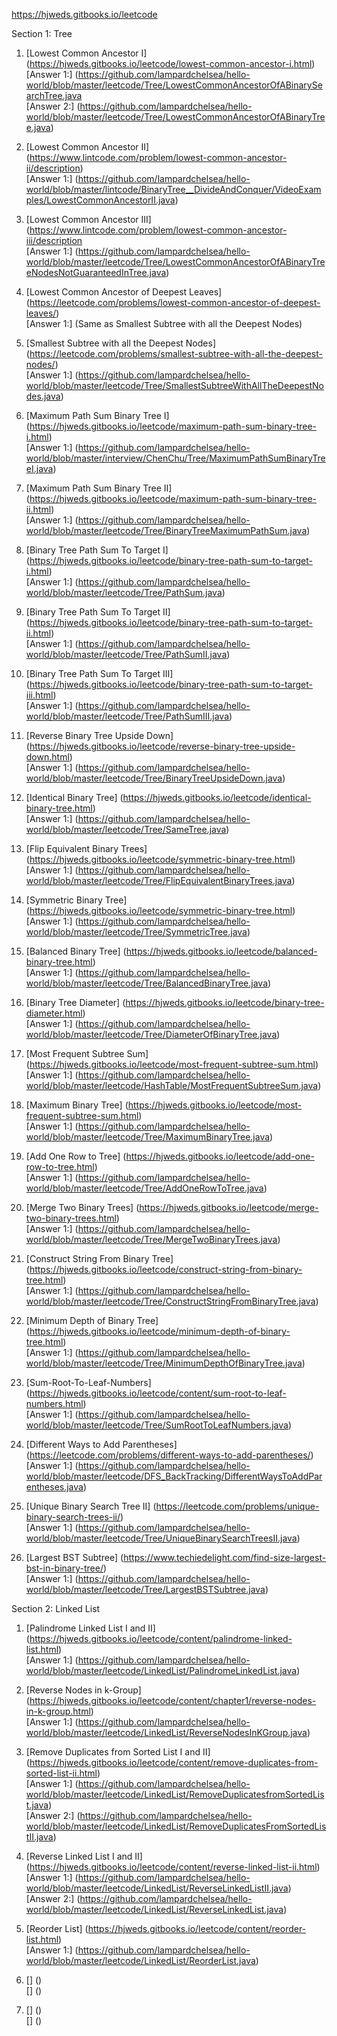 https://hjweds.gitbooks.io/leetcode

Section 1: Tree
1. [Lowest Common Ancestor I] (https://hjweds.gitbooks.io/leetcode/lowest-common-ancestor-i.html)  
   [Answer 1:] (https://github.com/lampardchelsea/hello-world/blob/master/leetcode/Tree/LowestCommonAncestorOfABinarySearchTree.java  
   [Answer 2:] (https://github.com/lampardchelsea/hello-world/blob/master/leetcode/Tree/LowestCommonAncestorOfABinaryTree.java)
   
2. [Lowest Common Ancestor II] (https://www.lintcode.com/problem/lowest-common-ancestor-ii/description)  
   [Answer 1:] (https://github.com/lampardchelsea/hello-world/blob/master/lintcode/BinaryTree__DivideAndConquer/VideoExamples/LowestCommonAncestorII.java)  
   
3. [Lowest Common Ancestor III] (https://www.lintcode.com/problem/lowest-common-ancestor-iii/description  
   [Answer 1:] (https://github.com/lampardchelsea/hello-world/blob/master/leetcode/Tree/LowestCommonAncestorOfABinaryTreeNodesNotGuaranteedInTree.java)  
   
4. [Lowest Common Ancestor of Deepest Leaves] (https://leetcode.com/problems/lowest-common-ancestor-of-deepest-leaves/)  
   [Answer 1:] (Same as Smallest Subtree with all the Deepest Nodes)  

5. [Smallest Subtree with all the Deepest Nodes] (https://leetcode.com/problems/smallest-subtree-with-all-the-deepest-nodes/)  
   [Answer 1:] (https://github.com/lampardchelsea/hello-world/blob/master/leetcode/Tree/SmallestSubtreeWithAllTheDeepestNodes.java)  

6. [Maximum Path Sum Binary Tree I] (https://hjweds.gitbooks.io/leetcode/maximum-path-sum-binary-tree-i.html)  
   [Answer 1:] (https://github.com/lampardchelsea/hello-world/blob/master/interview/ChenChu/Tree/MaximumPathSumBinaryTreeI.java)  
   
7. [Maximum Path Sum Binary Tree II] (https://hjweds.gitbooks.io/leetcode/maximum-path-sum-binary-tree-ii.html)  
   [Answer 1:] (https://github.com/lampardchelsea/hello-world/blob/master/leetcode/Tree/BinaryTreeMaximumPathSum.java)  
   
8. [Binary Tree Path Sum To Target I] (https://hjweds.gitbooks.io/leetcode/binary-tree-path-sum-to-target-i.html)  
   [Answer 1:] (https://github.com/lampardchelsea/hello-world/blob/master/leetcode/Tree/PathSum.java)  

9. [Binary Tree Path Sum To Target II] (https://hjweds.gitbooks.io/leetcode/binary-tree-path-sum-to-target-ii.html)  
   [Answer 1:] (https://github.com/lampardchelsea/hello-world/blob/master/leetcode/Tree/PathSumII.java)  
   
10. [Binary Tree Path Sum To Target III] (https://hjweds.gitbooks.io/leetcode/binary-tree-path-sum-to-target-iii.html)  
    [Answer 1:] (https://github.com/lampardchelsea/hello-world/blob/master/leetcode/Tree/PathSumIII.java)  
    
11. [Reverse Binary Tree Upside Down] (https://hjweds.gitbooks.io/leetcode/reverse-binary-tree-upside-down.html)  
    [Answer 1:] (https://github.com/lampardchelsea/hello-world/blob/master/leetcode/Tree/BinaryTreeUpsideDown.java)  
    
12. [Identical Binary Tree] (https://hjweds.gitbooks.io/leetcode/identical-binary-tree.html)  
    [Answer 1:] (https://github.com/lampardchelsea/hello-world/blob/master/leetcode/Tree/SameTree.java)  
    
13. [Flip Equivalent Binary Trees] (https://hjweds.gitbooks.io/leetcode/symmetric-binary-tree.html)  
    [Answer 1:] (https://github.com/lampardchelsea/hello-world/blob/master/leetcode/Tree/FlipEquivalentBinaryTrees.java)  
    
14. [Symmetric Binary Tree] (https://hjweds.gitbooks.io/leetcode/symmetric-binary-tree.html)  
    [Answer 1:] (https://github.com/lampardchelsea/hello-world/blob/master/leetcode/Tree/SymmetricTree.java)  
    
15. [Balanced Binary Tree] (https://hjweds.gitbooks.io/leetcode/balanced-binary-tree.html)  
    [Answer 1:] (https://github.com/lampardchelsea/hello-world/blob/master/leetcode/Tree/BalancedBinaryTree.java)  

16. [Binary Tree Diameter] (https://hjweds.gitbooks.io/leetcode/binary-tree-diameter.html)  
    [Answer 1:] (https://github.com/lampardchelsea/hello-world/blob/master/leetcode/Tree/DiameterOfBinaryTree.java)  
    
17. [Most Frequent Subtree Sum] (https://hjweds.gitbooks.io/leetcode/most-frequent-subtree-sum.html)  
    [Answer 1:] (https://github.com/lampardchelsea/hello-world/blob/master/leetcode/HashTable/MostFrequentSubtreeSum.java)  
    
18. [Maximum Binary Tree] (https://hjweds.gitbooks.io/leetcode/most-frequent-subtree-sum.html)  
    [Answer 1:] (https://github.com/lampardchelsea/hello-world/blob/master/leetcode/Tree/MaximumBinaryTree.java)  
    
19. [Add One Row to Tree] (https://hjweds.gitbooks.io/leetcode/add-one-row-to-tree.html)  
    [Answer 1:] (https://github.com/lampardchelsea/hello-world/blob/master/leetcode/Tree/AddOneRowToTree.java)  
    
20. [Merge Two Binary Trees] (https://hjweds.gitbooks.io/leetcode/merge-two-binary-trees.html)  
    [Answer 1:] (https://github.com/lampardchelsea/hello-world/blob/master/leetcode/Tree/MergeTwoBinaryTrees.java)  
    
21. [Construct String From Binary Tree] (https://hjweds.gitbooks.io/leetcode/construct-string-from-binary-tree.html)  
    [Answer 1:] (https://github.com/lampardchelsea/hello-world/blob/master/leetcode/Tree/ConstructStringFromBinaryTree.java)  
    
22. [Minimum Depth of Binary Tree] (https://hjweds.gitbooks.io/leetcode/minimum-depth-of-binary-tree.html)  
    [Answer 1:] (https://github.com/lampardchelsea/hello-world/blob/master/leetcode/Tree/MinimumDepthOfBinaryTree.java)  
    
23. [Sum-Root-To-Leaf-Numbers] (https://hjweds.gitbooks.io/leetcode/content/sum-root-to-leaf-numbers.html)  
    [Answer 1:] (https://github.com/lampardchelsea/hello-world/blob/master/leetcode/Tree/SumRootToLeafNumbers.java)
    
24. [Different Ways to Add Parentheses] (https://leetcode.com/problems/different-ways-to-add-parentheses/)  
    [Answer 1:] (https://github.com/lampardchelsea/hello-world/blob/master/leetcode/DFS_BackTracking/DifferentWaysToAddParentheses.java)  
    
25. [Unique Binary Search Tree II] (https://leetcode.com/problems/unique-binary-search-trees-ii/)  
    [Answer 1:] (https://github.com/lampardchelsea/hello-world/blob/master/leetcode/Tree/UniqueBinarySearchTreesII.java)  
    
26. [Largest BST Subtree] (https://www.techiedelight.com/find-size-largest-bst-in-binary-tree/)  
    [Answer 1:] (https://github.com/lampardchelsea/hello-world/blob/master/leetcode/Tree/LargestBSTSubtree.java)  
    

Section 2: Linked List
1. [Palindrome Linked List I and II] (https://hjweds.gitbooks.io/leetcode/content/palindrome-linked-list.html)  
   [Answer 1:] (https://github.com/lampardchelsea/hello-world/blob/master/leetcode/LinkedList/PalindromeLinkedList.java)  
   
2. [Reverse Nodes in k-Group] (https://hjweds.gitbooks.io/leetcode/content/chapter1/reverse-nodes-in-k-group.html)  
   [Answer 1:] (https://github.com/lampardchelsea/hello-world/blob/master/leetcode/LinkedList/ReverseNodesInKGroup.java)  
   
3. [Remove Duplicates from Sorted List I and II] (https://hjweds.gitbooks.io/leetcode/content/remove-duplicates-from-sorted-list-ii.html)  
   [Answer 1:] (https://github.com/lampardchelsea/hello-world/blob/master/leetcode/LinkedList/RemoveDuplicatesfromSortedList.java)  
   [Answer 2:] (https://github.com/lampardchelsea/hello-world/blob/master/leetcode/LinkedList/RemoveDuplicatesFromSortedListII.java)  
   
4. [Reverse Linked List I and II] (https://hjweds.gitbooks.io/leetcode/content/reverse-linked-list-ii.html)  
   [Answer 1:] (https://github.com/lampardchelsea/hello-world/blob/master/leetcode/LinkedList/ReverseLinkedListII.java)
   [Answer 2:] (https://github.com/lampardchelsea/hello-world/blob/master/leetcode/LinkedList/ReverseLinkedList.java)
   
5. [Reorder List] (https://hjweds.gitbooks.io/leetcode/content/reorder-list.html)  
   [Answer 1:] (https://github.com/lampardchelsea/hello-world/blob/master/leetcode/LinkedList/ReorderList.java)  
   
6. [] ()  
   [] ()  
   
7. [] ()  
   [] ()  
   

   



